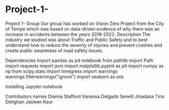 # Project-1-

Project 1- Group 
Our group has worked on Vision Zero Project from the City of Tempe which was based on data-driven evidence of why there was an increase in accidents between the years 2019-2022. 
Description
The industry we studied was about Traffic and Public Safety and to best understand how to reduce the severity of injuries and prevent crashes and create public awareness of road safety issues.

Dependencies
import pandas as pd
notebook  from pathlib import Path
import requests
import json
import matplotlib.pyplot as plt
import numpy as np
from scipy.stats import linregress
import warnings
warnings.filterwarnings("ignore")
import seaborn as sns

Installing
Jupyter notebook

Contributors names 
Dianna Stafford
Vanessa Delgado
Senelli Jinadasa
Tina Dehghan
Jasleen Kaur
